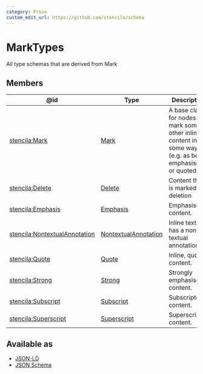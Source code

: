 ```yaml
---
category: Prose
custom_edit_url: https://github.com/stencila/schema
---
```


# MarkTypes

All type schemas that are derived from Mark

## Members

| @id                                                                                   | Type                                            | Description                                                                                                    |
| ------------------------------------------------------------------------------------- | ----------------------------------------------- | -------------------------------------------------------------------------------------------------------------- |
| [stencila:Mark](https://schema.stenci.la/Mark.jsonld)                                 | [Mark](Mark.md)                                 | A base class for nodes that mark some other inline content in some way (e.g. as being emphasised, or quoted).  |
| [stencila:Delete](https://schema.stenci.la/Delete.jsonld)                             | [Delete](Delete.md)                             | Content that is marked for deletion                                                                            |
| [stencila:Emphasis](https://schema.stenci.la/Emphasis.jsonld)                         | [Emphasis](Emphasis.md)                         | Emphasised content.                                                                                            |
| [stencila:NontextualAnnotation](https://schema.stenci.la/NontextualAnnotation.jsonld) | [NontextualAnnotation](NontextualAnnotation.md) | Inline text that has a non-textual annotation.                                                                 |
| [stencila:Quote](https://schema.stenci.la/Quote.jsonld)                               | [Quote](Quote.md)                               | Inline, quoted content.                                                                                        |
| [stencila:Strong](https://schema.stenci.la/Strong.jsonld)                             | [Strong](Strong.md)                             | Strongly emphasised content.                                                                                   |
| [stencila:Subscript](https://schema.stenci.la/Subscript.jsonld)                       | [Subscript](Subscript.md)                       | Subscripted content.                                                                                           |
| [stencila:Superscript](https://schema.stenci.la/Superscript.jsonld)                   | [Superscript](Superscript.md)                   | Superscripted content.                                                                                         |

## Available as

-   [JSON-LD](https://schema.stenci.la/stencila.jsonld)
-   [JSON Schema](https://schema.stenci.la/v1/MarkTypes.schema.json)
